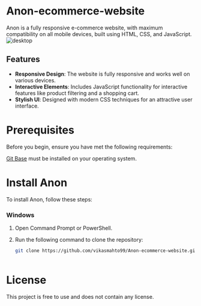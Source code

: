 # Anon-ecommerce-website

Anon is a fully responsive e-commerce website, with maximum compatibility on all mobile devices, built using HTML, CSS, and JavaScript.
![desktop](https://github.com/user-attachments/assets/a48d3174-9eda-4237-abe0-a5dc13ffeff3)


## Features

- **Responsive Design**: The website is fully responsive and works well on various devices.
- **Interactive Elements**: Includes JavaScript functionality for interactive features like product filtering and a shopping cart.
- **Stylish UI**: Designed with modern CSS techniques for an attractive user interface.


# Prerequisites
Before you begin, ensure you have met the following requirements:

[Git Base](https://git-scm.com/downloads) must be installed on your operating system.

# Install Anon

To install Anon, follow these steps:

### Windows

1. Open Command Prompt or PowerShell.

2. Run the following command to clone the repository:

   ```bash
   git clone https://github.com/vikasmahto99/Anon-ecommerce-website.git



# License
This project is free to use and does not contain any license.






